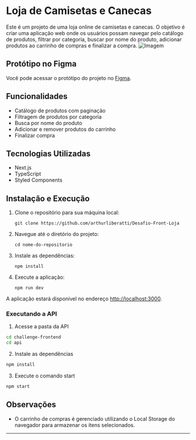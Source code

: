# Loja de Camisetas e Canecas

Este é um projeto de uma loja online de camisetas e canecas. O objetivo é criar uma aplicação web onde os usuários possam navegar pelo catálogo de produtos, filtrar por categoria, buscar por nome do produto, adicionar produtos ao carrinho de compras e finalizar a compra.
![Imagem](https://i.ibb.co/6NCKdLm/imagem.jpg)
## Protótipo no Figma
Você pode acessar o protótipo do projeto no [Figma](https://www.figma.com/file/rET9F2CeUEJdiVN7JRu993/E-commerce---capputeeno?node-id=680%3A6449).

## Funcionalidades

- Catálogo de produtos com paginação
- Filtragem de produtos por categoria
- Busca por nome do produto
- Adicionar e remover produtos do carrinho
- Finalizar compra

## Tecnologias Utilizadas

- Next.js
- TypeScript
- Styled Components

## Instalação e Execução

1. Clone o repositório para sua máquina local:
   ```
   git clone https://github.com/arthurliberatti/Desafio-Front-Loja
   ```

2. Navegue até o diretório do projeto:
   ```
   cd nome-do-repositorio
   ```

3. Instale as dependências:
   ```
   npm install
   ```

4. Execute a aplicação:
   ```
   npm run dev
   ```

A aplicação estará disponível no endereço [http://localhost:3000](http://localhost:3000).

### Executando a API

1. Acesse a pasta da API

```bash
cd challenge-frontend
cd api
```

2. Instale as dependências

```bash
npm install
```

3. Execute o comando start

```bash
npm start
```

## Observações

- O carrinho de compras é gerenciado utilizando o Local Storage do navegador para armazenar os itens selecionados.
---

